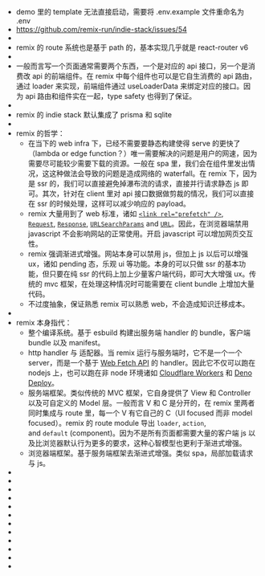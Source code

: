 - demo 里的 template 无法直接启动，需要将 .env.example 文件重命名为 .env
- https://github.com/remix-run/indie-stack/issues/54
-
- remix 的 route 系统也是基于 path 的，基本实现几乎就是 react-router v6
-
- 一般而言写一个页面通常需要两个东西，一个是对应的 api 接口，另一个是消费改 api 的前端组件。在 remix 中每个组件也可以是它自生消费的 api 路由，通过 loader 来实现，前端组件通过 useLoaderData 来绑定对应的接口。因为 api 路由和组件实在一起，type safety 也得到了保证。
-
- remix 的 indie stack 默认集成了 prisma 和 sqlite
-
- remix 的哲学：
	- 在当下的 web infra 下，已经不需要要静态构建使得 serve 的更快了（lambda or edge function？）唯一需要解决的问题是用户的网速，因为需要尽可能较少需要下载的资源。一般在 spa 里，我们会在组件里发出情况，这这种做法会导致的问题是造成网络的 waterfall。在 remix 下，因为是 ssr 的，我们可以直接避免掉瀑布流的请求，直接并行请求静态 js 即可。其次，针对在 client 里对 api 接口数据做剪裁的情况，我们可以直接在 ssr 的时候处理，这样可以减少响应的 payload。
	- remix 大量用到了 web 标准，诸如 [`<link rel="prefetch" />`](https://developer.mozilla.org/en-US/docs/Web/HTTP/Link_prefetching_FAQ), [`Request`](https://developer.mozilla.org/en-US/docs/Web/API/Request), [`Response`](https://developer.mozilla.org/en-US/docs/Web/API/Response), [`URLSearchParams`](https://developer.mozilla.org/en-US/docs/Web/API/URLSearchParams) and [`URL`](https://developer.mozilla.org/en-US/docs/Web/API/URL)。因此，在浏览器端禁用 javascript 不会影响网站的正常使用。开启 javascript 可以增加网页交互性。
	- remix 强调渐进式增强。网站本身可以禁用 js，但加上 js 以后可以增强 ux，诸如 pending 态，乐观 ui 等功能。本身的可以只做 ssr 的基本功能，但只要在纯 ssr 的代码上加上少量客户端代码，即可大大增强 ux。传统的 mvc 框架，在处理这种情况时可能需要在 client bundle 上增加大量代码。
	- 不过度抽象，保证熟悉 remix 可以熟悉 web，不会造成知识迁移成本。
-
- remix 本身指代：
	- 整个编译系统。基于 esbuild 构建出服务端 handler 的 bundle，客户端 bundle 以及 manifest。
	- http handler 与 适配器。当 remix 运行与服务端时，它不是一个一个 server，而是一个基于 [Web Fetch API](https://developer.mozilla.org/en-US/docs/Web/API/Fetch_API) 的 handler。因此它不仅可以跑在 nodejs 上，也可以跑在非 node 环境诸如 [Cloudflare Workers](https://workers.cloudflare.com/) 和 [Deno Deploy](https://deno.com/deploy/docs)。
	- 服务端框架。类似传统的 MVC 框架，它自身提供了 View 和 Controller 以及可自定义的 Model 层。一般而言 V 和 C 是分开的，在 remix 里两者同时集成与 route 里，每一个 V 有它自己的 C（UI focused 而非 model focused）。remix 的 route module 导出 `loader`, `action`, and `default` (component)。因为不是所有页面都需要大量的客户端 js 以及比浏览器默认行为更多的要求，这种心智模型也更利于渐进式增强。
	- 浏览器端框架。基于服务端框架去渐进式增强。类似 spa，局部加载请求与 js。
-
-
-
-
-
-
-
-
-
-
-
-